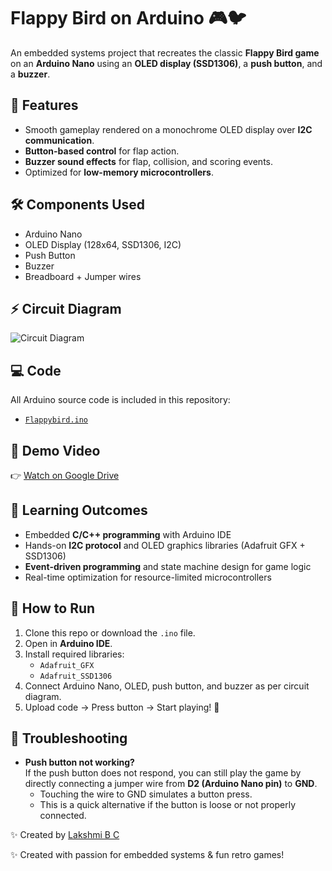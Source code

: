# Flappy Bird on Arduino 🎮🐦

An embedded systems project that recreates the classic **Flappy Bird game** on an **Arduino Nano** using an **OLED display (SSD1306)**, a **push button**, and a **buzzer**.



## 🚀 Features
- Smooth gameplay rendered on a monochrome OLED display over **I2C communication**.
- **Button-based control** for flap action.
- **Buzzer sound effects** for flap, collision, and scoring events.
- Optimized for **low-memory microcontrollers**.



## 🛠️ Components Used
- Arduino Nano  
- OLED Display (128x64, SSD1306, I2C)  
- Push Button  
- Buzzer  
- Breadboard + Jumper wires  



## ⚡ Circuit Diagram
![Circuit Diagram](circuit_diagram (1))  



## 💻 Code
All Arduino source code is included in this repository:  
- [`Flappybird.ino`](Flappy_bird.ino)  



## 🎥 Demo Video
👉 [Watch on Google Drive](https://drive.google.com/file/d/1fFPsp2sJHjTQnQCKW5P5PVPYvG-9Dm7L/view?usp=sharing)

  



## 🎯 Learning Outcomes
- Embedded **C/C++ programming** with Arduino IDE  
- Hands-on **I2C protocol** and OLED graphics libraries (Adafruit GFX + SSD1306)  
- **Event-driven programming** and state machine design for game logic  
- Real-time optimization for resource-limited microcontrollers  



## 📌 How to Run
1. Clone this repo or download the `.ino` file.  
2. Open in **Arduino IDE**.  
3. Install required libraries:  
   - `Adafruit_GFX`  
   - `Adafruit_SSD1306`  
4. Connect Arduino Nano, OLED, push button, and buzzer as per circuit diagram.  
5. Upload code → Press button → Start playing! 🎉  



## 🔧 Troubleshooting

- **Push button not working?**  
  If the push button does not respond, you can still play the game by directly connecting a jumper wire from **D2 (Arduino Nano pin)** to **GND**.  
  - Touching the wire to GND simulates a button press.  
  - This is a quick alternative if the button is loose or not properly connected.


✨ Created by [Lakshmi B C](https://github.com/Lakshmi-byt)  


✨ Created with passion for embedded systems & fun retro games!

